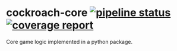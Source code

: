 # cockroach-core [![pipeline status](https://gitlab.com/cockroach-poker/cockroach-core/badges/master/pipeline.svg)](https://gitlab.com/cockroach-poker/cockroach-core/-/commits/masterst) [![coverage report](https://gitlab.com/cockroach-poker/cockroach-core/badges/master/coverage.svg)](https://gitlab.com/cockroach-poker/cockroach-core/-/commits/master)


Core game logic implemented in a python package.

